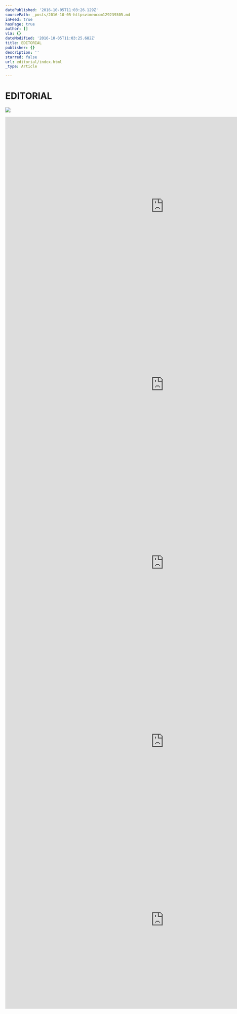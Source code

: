```yaml
---
datePublished: '2016-10-05T11:03:26.129Z'
sourcePath: _posts/2016-10-05-httpsvimeocom129239305.md
inFeed: true
hasPage: true
author: []
via: {}
dateModified: '2016-10-05T11:03:25.682Z'
title: EDITORIAL
publisher: {}
description: ''
starred: false
url: editorial/index.html
_type: Article

---
```

# EDITORIAL
![](https://the-grid-user-content.s3-us-west-2.amazonaws.com/cf34d508-2d9c-4d5e-bbc8-e65e4a885183.jpg)

<iframe src="https://cdn.embedly.com/widgets/media.html?src=https%3A%2F%2Fplayer.vimeo.com%2Fvideo%2F129125675&amp;url=https%3A%2F%2Fvimeo.com%2F129125675&amp;image=https%3A%2F%2Fi.vimeocdn.com%2Fvideo%2F520690493_1280.jpg&amp;key=b7d04c9b404c499eba89ee7072e1c4f7&amp;type=text%2Fhtml&amp;schema=vimeo" width="1000" height="563" scrolling="no" frameborder="0" allowfullscreen="" style=""></iframe>

<iframe src="https://cdn.embedly.com/widgets/media.html?src=https%3A%2F%2Fplayer.vimeo.com%2Fvideo%2F129044582&amp;url=https%3A%2F%2Fvimeo.com%2F129044582&amp;image=https%3A%2F%2Fi.vimeocdn.com%2Fvideo%2F520491881_1280.jpg&amp;key=b7d04c9b404c499eba89ee7072e1c4f7&amp;type=text%2Fhtml&amp;schema=vimeo" width="1000" height="563" scrolling="no" frameborder="0" allowfullscreen="" style=""></iframe>

<iframe src="https://cdn.embedly.com/widgets/media.html?src=https%3A%2F%2Fplayer.vimeo.com%2Fvideo%2F129506644&amp;url=https%3A%2F%2Fvimeo.com%2F129506644&amp;image=https%3A%2F%2Fi.vimeocdn.com%2Fvideo%2F521017343_1280.jpg&amp;key=b7d04c9b404c499eba89ee7072e1c4f7&amp;type=text%2Fhtml&amp;schema=vimeo" width="1000" height="563" scrolling="no" frameborder="0" allowfullscreen="" style=""></iframe>

<iframe src="https://cdn.embedly.com/widgets/media.html?src=https%3A%2F%2Fplayer.vimeo.com%2Fvideo%2F129504216&amp;url=https%3A%2F%2Fvimeo.com%2F129504216&amp;image=https%3A%2F%2Fi.vimeocdn.com%2Fvideo%2F521014154_1280.jpg&amp;key=b7d04c9b404c499eba89ee7072e1c4f7&amp;type=text%2Fhtml&amp;schema=vimeo" width="1000" height="563" scrolling="no" frameborder="0" allowfullscreen="" style=""></iframe>

<iframe src="https://cdn.embedly.com/widgets/media.html?src=https%3A%2F%2Fplayer.vimeo.com%2Fvideo%2F114000696&amp;url=https%3A%2F%2Fvimeo.com%2F114000696&amp;image=https%3A%2F%2Fi.vimeocdn.com%2Fvideo%2F499517020_1280.jpg&amp;key=b7d04c9b404c499eba89ee7072e1c4f7&amp;type=text%2Fhtml&amp;schema=vimeo" width="1000" height="563" scrolling="no" frameborder="0" allowfullscreen="" style=""></iframe>
